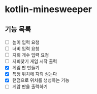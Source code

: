 # kotlin-minesweeper

## 기능 목록
- [ ] 높이 입력 요청
- [ ] 너비 입력 요청
- [ ] 지뢰 개수 입력 요청
- [ ] 지뢰찾기 게임 시작 출력
- [x] 게임 판 만들기
- [x] 특정 위치에 지뢰 심는다
- [x] 랜덤으로 위치를 생성하는 기능
- [ ] 게암 판을 출력하기
